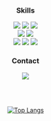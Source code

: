 <div align=center>
<!--  <h2>Hi Welcome, I'm SungHee Cho 👋</h2> -->
<h3>Skills</h3> 
<img src="https://img.shields.io/badge/html5-E34F26?style=flat-square&logo=html5&logoColor=white">
<img src="https://img.shields.io/badge/css-1572B6?style=flat-square&logo=css3&logoColor=white">
<!-- <img src="https://img.shields.io/badge/Scss-CC6699?style=flat-square&logo=Sass&logoColor=white"> -->
<img src="https://img.shields.io/badge/styled components-DB7093?style=flat-square&logo=styled-components&logoColor=white"/>
<br>
<img src="https://img.shields.io/badge/javascript-F7DF1E?style=flat-square&logo=javascript&logoColor=black">
<img src="https://img.shields.io/badge/react-61DAFB?style=flat-square&logo=react&logoColor=black">
<!-- <img src="https://img.shields.io/badge/Next.js-000000?style=flat-square&logo=Next.js&logoColor=white"/>
 -->
<br>
<img src="https://img.shields.io/badge/node.js-339933?style=flat-square&logo=Node.js&logoColor=white">
<img src="https://img.shields.io/badge/express-000000?style=flat-square&logo=express&logoColor=white">
<!-- <img src="https://img.shields.io/badge/mongoDB-47A248?style=flat-square&logo=MongoDB&logoColor=white"> -->
<img src="https://img.shields.io/badge/MySQL-4479A1?style=flat-square&logo=MySQL&logoColor=white"/>

<br>
<!-- <img src="https://img.shields.io/badge/git-181717?style=for-the-badge&logo=github&logoColor=white">
 -->
<h3>Contact</h3>
<!-- <a href="https://sheeheehee.tistory.com"><img src="https://img.shields.io/badge/Tistory-000000?style=for-the-badge&logo=Tistory&logoColor=white"/></a> -->
<a href="mailto:08heehee08@naver.com" target="_blank"><img src="https://img.shields.io/badge/08heehee08@naver.com-EA4335?style=flat-square&logo=Gmail&logoColor=white"/></a> 

<br></br>

<!-- 깃허브 스탯 -->
<!-- ![Anurag's GitHub stats](https://github-readme-stats.vercel.app/api?username=Sung-Heee&&show_icons=true&theme=transparent) -->

<!-- 깃허브 Top Langs -->
[![Top Langs](https://github-readme-stats-git-masterrstaa-rickstaa.vercel.app/api/top-langs/?username=Sung-Heee)](https://github.com/anuraghazra/github-readme-stats)
  
</div>


